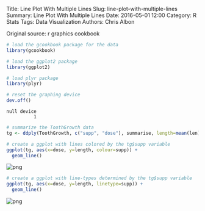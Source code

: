 Title: Line Plot With Multiple Lines
Slug: line-plot-with-multiple-lines
Summary: Line Plot With Multiple Lines
Date: 2016-05-01 12:00
Category: R Stats
Tags: Data Visualization
Authors: Chris Albon


Original source: r graphics cookbook


```R
# load the gcookbook package for the data
library(gcookbook)

# load the ggplot2 package
library(ggplot2)

# load plyr package
library(plyr)

# reset the graphing device
dev.off()
```




    null device
              1




```R
# summarize the ToothGrowth data
tg <- ddply(ToothGrowth, c("supp", "dose"), summarise, length=mean(len))
```


```R
# create a ggplot with lines colored by the tg$supp variable
ggplot(tg, aes(x=dose, y=length, colour=supp)) +
  geom_line()
```









![png]({filename}/images/line-plot-with-multiple-lines_files/line-plot-with-multiple-lines_3_1.png)



```R
# create a ggplot with line-types determined by the tg$supp variable
ggplot(tg, aes(x=dose, y=length, linetype=supp)) +
  geom_line()
```









![png]({filename}/images/line-plot-with-multiple-lines_files/line-plot-with-multiple-lines_4_1.png)
